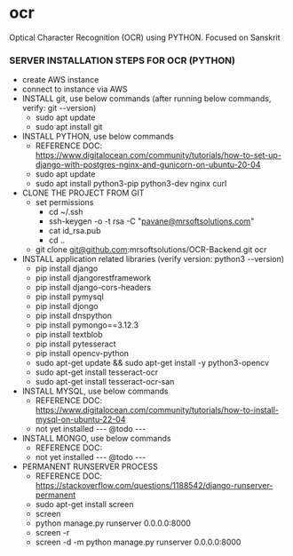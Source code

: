# ocr
Optical Character Recognition (OCR) using PYTHON. Focused on Sanskrit

### SERVER INSTALLATION STEPS FOR OCR (PYTHON)
- create AWS instance
- connect to instance via AWS
- INSTALL git, use below commands (after running below commands, verify: git --version)
  - sudo apt update
  - sudo apt install git
- INSTALL PYTHON, use below commands
  - REFERENCE DOC: https://www.digitalocean.com/community/tutorials/how-to-set-up-django-with-postgres-nginx-and-gunicorn-on-ubuntu-20-04
  - sudo apt update
  - sudo apt install python3-pip python3-dev nginx curl
- CLONE THE PROJECT FROM GIT
  - set permissions
    - cd ~/.ssh
    - ssh-keygen -o -t rsa -C "pavane@mrsoftsolutions.com"
    - cat id_rsa.pub
    - cd ..
  - git clone git@github.com:mrsoftsolutions/OCR-Backend.git ocr
- INSTALL application related libraries (verify version: python3 --version)
  - pip install django
  - pip install djangorestframework
  - pip install django-cors-headers
  - pip install pymysql
  - pip install djongo
  - pip install dnspython
  - pip install pymongo==3.12.3
  - pip install textblob
  - pip install pytesseract
  - pip install opencv-python
  - sudo apt-get update && sudo apt-get install -y python3-opencv
  - sudo apt-get install tesseract-ocr
  - sudo apt-get install tesseract-ocr-san
- INSTALL MYSQL, use below commands
  - REFERENCE DOC: https://www.digitalocean.com/community/tutorials/how-to-install-mysql-on-ubuntu-22-04
  - not yet installed --- @todo ---
- INSTALL MONGO, use below commands
  - REFERENCE DOC:
  - not yet installed --- @todo ---
- PERMANENT RUNSERVER PROCESS
  - REFERENCE DOC: https://stackoverflow.com/questions/1188542/django-runserver-permanent
  - sudo apt-get install screen
  - screen
  - python manage.py runserver 0.0.0.0:8000
  - screen -r
  - screen -d -m python manage.py runserver 0.0.0.0:8000